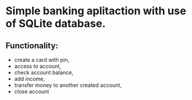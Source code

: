 # Simple banking aplitaction with use of SQLite database.

## Functionality: 
 - create a card with pin, 
 - access to account,
 - check account balance,
 - add income,
 - transfer money to another created account,
 - close account
 
